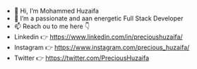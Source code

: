 - 👋 Hi, I’m Mohammed Huzaifa
- 👀 I’m a passionate and aan energetic Full Stack Developer
- 📫 Reach ou to me here 👇
- Linkedin 👉 https://www.linkedin.com/in/precioushuzaifa/ 
- Instagram 👉 https://www.instagram.com/precious_huzaifa/
- Twitter 👉 https://twitter.com/PreciousHuzaifa

<!---
Huzaifa785/Huzaifa785 is a ✨ special ✨ repository because its `README.md` (this file) appears on your GitHub profile.
You can click the Preview link to take a look at your changes.
--->
